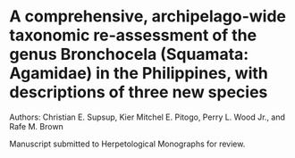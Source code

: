 # A comprehensive, archipelago-wide taxonomic re-assessment of the genus Bronchocela (Squamata: Agamidae) in the Philippines, with descriptions of three new species

Authors: Christian E. Supsup, Kier Mitchel E. Pitogo, Perry L. Wood Jr., and Rafe M. Brown

Manuscript submitted to Herpetological Monographs for review.
